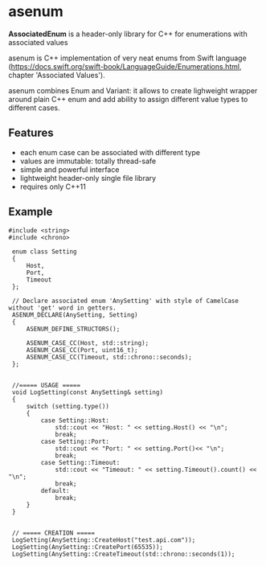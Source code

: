 # asenum
**AssociatedEnum** is a header-only library for C++ for enumerations with associated values

asenum is C++ implementation of very neat enums from Swift language (https://docs.swift.org/swift-book/LanguageGuide/Enumerations.html, chapter 'Associated Values').

asenum combines Enum and Variant: it allows to create lighweight wrapper around plain C++ enum and add ability to assign different value types to different cases.

## Features
- each enum case can be associated with different type
- values are immutable: totally thread-safe
- simple and powerful interface
- lightweight header-only single file library
- requires only C++11

## Example
```
#include <string>
#include <chrono>

 enum class Setting
 {
     Host,
     Port,
     Timeout
 };
 
 // Declare associated enum 'AnySetting' with style of CamelCase without 'get' word in getters.
 ASENUM_DECLARE(AnySetting, Setting)
 {
     ASENUM_DEFINE_STRUCTORS();
     
     ASENUM_CASE_CC(Host, std::string);
     ASENUM_CASE_CC(Port, uint16_t);
     ASENUM_CASE_CC(Timeout, std::chrono::seconds);
 };
 
 
 //===== USAGE =====
 void LogSetting(const AnySetting& setting)
 {
     switch (setting.type())
     {
         case Setting::Host:
             std::cout << "Host: " << setting.Host() << "\n";
             break;
         case Setting::Port:
             std::cout << "Port: " << setting.Port()<< "\n";
             break;
         case Setting::Timeout:
             std::cout << "Timeout: " << setting.Timeout().count() << "\n";
             break;
         default:
             break;
     }
 }
 
 
 // ===== CREATION =====
 LogSetting(AnySetting::CreateHost("test.api.com"));
 LogSetting(AnySetting::CreatePort(65535));
 LogSetting(AnySetting::CreateTimeout(std::chrono::seconds(1));
```

